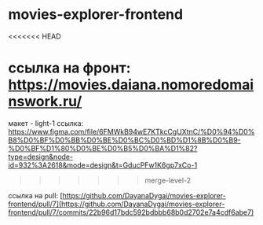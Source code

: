 # movies-explorer-frontend
<<<<<<< HEAD

ссылка на фронт: https://movies.daiana.nomoredomainswork.ru/
=======
макет - light-1
ссылка: https://www.figma.com/file/6FMWkB94wE7KTkcCgUXtnC/%D0%94%D0%B8%D0%BF%D0%BB%D0%BE%D0%BC%D0%BD%D1%8B%D0%B9-%D0%BF%D1%80%D0%BE%D0%B5%D0%BA%D1%82?type=design&node-id=932%3A2618&mode=design&t=GducPFw1K6gp7xCo-1
>>>>>>> merge-level-2


ссылка на pull:
[https://github.com/DayanaDygai/movies-explorer-frontend/pull/7](https://github.com/DayanaDygai/movies-explorer-frontend/pull/7/commits/22b96d17bdc592bdbbb68b0d2702e7a4cdf6abe7)

